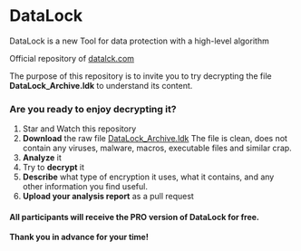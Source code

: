 # DataLock
DataLock is a new Tool for data protection with a high-level algorithm

Official repository of [datalck.com](https://www.datalck.com/)

The purpose of this repository is to invite you to try decrypting the file **DataLock_Archive.ldk**
to understand its content.

### Are you ready to enjoy decrypting it? 
1. Star and Watch this repository
2. **Download** the raw file [DataLock_Archive.ldk](https://github.com/rinorusso/datalock/blob/main/DataLock_Archive.ldk) The file is clean, does not contain any viruses, malware, macros, executable files and similar crap.
3. **Analyze** it
4. Try to **decrypt** it
5. **Describe** what type of encryption it uses, what it contains, and any other information you find useful.
6. **Upload your analysis report** as a pull request

#### All participants will receive the PRO version of DataLock for free.
**Thank you in advance for your time!**
